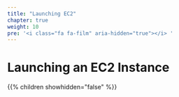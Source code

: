 ```yaml
---
title: "Launching EC2"
chapter: true
weight: 10
pre: '<i class="fa fa-film" aria-hidden="true"></i> '
---
```


# Launching an EC2 Instance

{{% children showhidden="false" %}}


